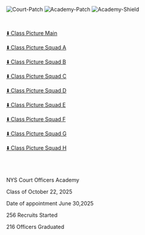 
![Court-Patch](https://github.com/user-attachments/assets/b445fc70-a8ab-406d-8ae9-9e371e9216b0)
![Academy-Patch](https://github.com/user-attachments/assets/57847532-b150-4663-a617-8837e1f68fc3)
![Academy-Shield](https://github.com/user-attachments/assets/ad9aa171-91b1-4665-b1cc-1991a97387b6)

<br>

<!-- Show a download link and open a preview when clicked-->  

[⬇️ Class Picture Main](./Class%20Pic%2010.22.2025%20Main.jpg)

[⬇️ Class Picture Squad A](./Class%20Pic%2010.22.2025%20Squad%20A.jpg)  

[⬇️ Class Picture Squad B](./Class%20Pic%2010.22.2025%20Squad%20B.jpg)  

[⬇️ Class Picture Squad C](./Class%20Pic%2010.22.2025%20Squad%20C.jpg)  

[⬇️ Class Picture Squad D](./Class%20Pic%2010.22.2025%20Squad%20D.jpg)  

[⬇️ Class Picture Squad E](./Class%20Pic%2010.22.2025%20Squad%20E.jpg)  

[⬇️ Class Picture Squad F](./Class%20Pic%2010.22.2025%20Squad%20F.jpg)  

[⬇️ Class Picture Squad G](./Class%20Pic%2010.22.2025%20Squad%20G.jpg)  

[⬇️ Class Picture Squad H](./Class%20Pic%2010.22.2025%20Squad%20H.jpg)  

<br>
<br>

NYS Court Officers Academy

Class of October 22, 2025

Date of appointment June 30,2025

256 Recruits Started

216 Officers Graduated
